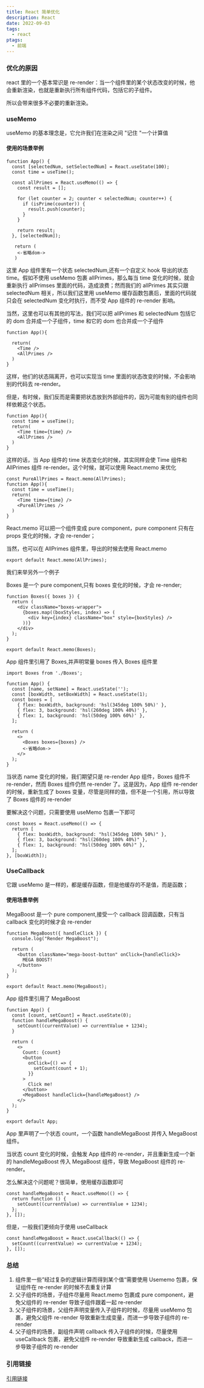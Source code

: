 ```yaml
---
title: React 简单优化
description: React
date: 2022-09-03
tags:
  - react
ptags:
  - 前端
---
```


### 优化的原因

react 里的一个基本常识是 re-render：当一个组件里的某个状态改变的时候，他会重新渲染，也就是重新执行所有组件代码，包括它的子组件。

所以会带来很多不必要的重新渲染。

### useMemo

useMemo 的基本理念是，它允许我们在渲染之间 "记住 "一个计算值

#### 使用的场景举例

```tsx
function App() {
  const [selectedNum, setSelectedNum] = React.useState(100);
  const time = useTime();

  const allPrimes = React.useMemo(() => {
    const result = [];

    for (let counter = 2; counter < selectedNum; counter++) {
      if (isPrime(counter)) {
        result.push(counter);
      }
    }

    return result;
  }, [selectedNum]);

   return (
    <-省略dom->
   )
```

这里 App 组件里有一个状态 selectedNum,还有一个自定义 hook 导出的状态 time。假如不使用 useMemo 包裹 allPrimes，那么每当 time 变化的时候，就会重新执行 allPrimses 里面的代码，造成浪费；然而我们的 allPrimes 其实只跟 selectedNum 相关，所以我们这里用 useMemo 缓存函数包裹后，里面的代码就只会在 selectedNum 变化时执行，而不受 App 组件的 re-render 影响。

当然，这里也可以有其他的写法，我们可以把 allPrimes 和 selectedNum 包括它的 dom 合并成一个子组件，time 和它的 dom 也合并成一个子组件

```tsx
function App(){

  return(
  	<Time />
    <AllPrimes />
  )
}
```

这样，他们的状态隔离开，也可以实现当 time 里面的状态改变的时候，不会影响别的代码去 re-render。

但是，有时候，我们反而是需要把状态放到外部组件的，因为可能有别的组件也同样依赖这个状态。

```tsx
function App(){
  const time = useTime();
  return(
  	<Time time={time} />
    <AllPrimes />
  )
}
```

这样的话，当 App 组件的 time 状态变化的时候，其实同样会使 Time 组件和 AllPrimes 组件 re-render。这个时候，就可以使用 React.memo 来优化

```tsx
const PureAllPrimes = React.memo(AllPrimes);
function App(){
  const time = useTime();
  return(
  	<Time time={time} />
    <PureAllPrimes />
  )
}
```

React.memo 可以把一个组件变成 pure component，pure component 只有在 props 变化的时候，才会 re-render；

当然，也可以在 AllPrimes 组件里，导出的时候去使用 React.memo

```tsx
export default React.memo(AllPrimes);
```

我们来举另外一个例子

Boxes 是一个 pure component,只有 boxes 变化的时候，才会 re-render;

```tsx
function Boxes({ boxes }) {
  return (
    <div className="boxes-wrapper">
      {boxes.map((boxStyles, index) => (
        <div key={index} className="box" style={boxStyles} />
      ))}
    </div>
  );
}

export default React.memo(Boxes);
```

App 组件里引用了 Boxes,并声明常量 boxes 传入 Boxes 组件里

```tsx
import Boxes from './Boxes';

function App() {
  const [name, setName] = React.useState('');
  const [boxWidth, setBoxWidth] = React.useState(1);
  const boxes = [
    { flex: boxWidth, background: 'hsl(345deg 100% 50%)' },
    { flex: 3, background: 'hsl(260deg 100% 40%)' },
    { flex: 1, background: 'hsl(50deg 100% 60%)' },
  ];

  return (
    <>
      <Boxes boxes={boxes} />
      <-省略dom->
    </>
  );
}
```

当状态 name 变化的时候，我们期望只是 re-render App 组件，Boxes 组件不 re-render，然而 Boxes 组件仍然 re-render 了。这是因为，App 组件 re-render 的时候，重新生成了 boxes 变量，尽管是同样的值，但不是一个引用，所以导致了 Boxes 组件的 re-render

要解决这个问题，只需要使用 useMemo 包裹一下即可

```tsx
const boxes = React.useMemo(() => {
  return [
    { flex: boxWidth, background: "hsl(345deg 100% 50%)" },
    { flex: 3, background: "hsl(260deg 100% 40%)" },
    { flex: 1, background: "hsl(50deg 100% 60%)" },
  ];
}, [boxWidth]);
```

### UseCallback

它跟 useMemo 是一样的，都是缓存函数，但是他缓存的不是值，而是函数；

#### 使用场景举例

MegaBoost 是一个 pure component,接受一个 callback 回调函数，只有当 callback 变化的时候才会 re-render

```tsx
function MegaBoost({ handleClick }) {
  console.log("Render MegaBoost");

  return (
    <button className="mega-boost-button" onClick={handleClick}>
      MEGA BOOST!
    </button>
  );
}

export default React.memo(MegaBoost);
```

App 组件里引用了 MegaBoost

```tsx
function App() {
  const [count, setCount] = React.useState(0);
  function handleMegaBoost() {
    setCount((currentValue) => currentValue + 1234);
  }

  return (
    <>
      Count: {count}
      <button
        onClick={() => {
          setCount(count + 1);
        }}
      >
        Click me!
      </button>
      <MegaBoost handleClick={handleMegaBoost} />
    </>
  );
}

export default App;
```

App 里声明了一个状态 count，一个函数 handleMegaBoost 并传入 MegaBoost 组件。

当状态 count 变化的时候，会触发 App 组件的 re-render，并且重新生成一个新的 handleMegaBoost 传入 MegaBoost 组件，导致 MegaBoost 组件的 re-render。

怎么解决这个问题呢？很简单，使用缓存函数即可

```tsx
const handleMegaBoost = React.useMemo(() => {
  return function () {
    setCount((currentValue) => currentValue + 1234);
  };
}, []);
```

但是，一般我们更倾向于使用 useCallback

```tsx
const handleMegaBoost = React.useCallback(() => {
  setCount((currentValue) => currentValue + 1234);
}, []);
```

### 总结

1. 组件里一些”经过复杂的逻辑计算而得到某个值“需要使用 Usememo 包裹，保证组件在 re-render 的时候不去重复计算
2. 父子组件的场景，子组件尽量用 React.memo 包裹成 pure component，避免父组件的 re-render 导致子组件跟着一起 re-render
3. 父子组件的场景，父组件声明变量传入子组件的时候，尽量用 useMemo 包裹，避免父组件 re-render 导致重新生成变量，而进一步导致子组件的 re-render
4. 父子组件的场景，副组件声明 callback 传入子组件的时候，尽量使用 useCallback 包裹，避免父组件 re-render 导致重新生成 callback，而进一步导致子组件的 re-render

### 引用链接

[引用链接](https://www.joshwcomeau.com/react/usememo-and-usecallback/#use-case-2-preserved-references)
